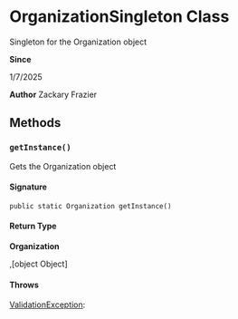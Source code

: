 # OrganizationSingleton Class

Singleton for the Organization object

**Since** 

1/7/2025

**Author** Zackary Frazier

## Methods
### `getInstance()`

Gets the Organization object

#### Signature
```apex
public static Organization getInstance()
```

#### Return Type
**Organization**

,[object Object]

#### Throws
[ValidationException](../exceptions/ValidationException.md):